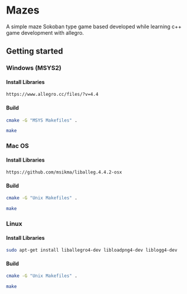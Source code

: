 # Mazes

A simple maze Sokoban type game based developed while learning c++ game development with allegro.

## Getting started

### Windows (MSYS2)

#### Install Libraries

```bash
https://www.allegro.cc/files/?v=4.4
```

#### Build

```bash
cmake -G "MSYS Makefiles" .
```

```bash
make
```

### Mac OS

#### Install Libraries

```bash
https://github.com/msikma/liballeg.4.4.2-osx
```

#### Build

```bash
cmake -G "Unix Makefiles" .
```

```bash
make
```

### Linux

#### Install Libraries

```bash
sudo apt-get install liballegro4-dev libloadpng4-dev liblogg4-dev
```

#### Build

```bash
cmake -G "Unix Makefiles" .
```

```bash
make
```
